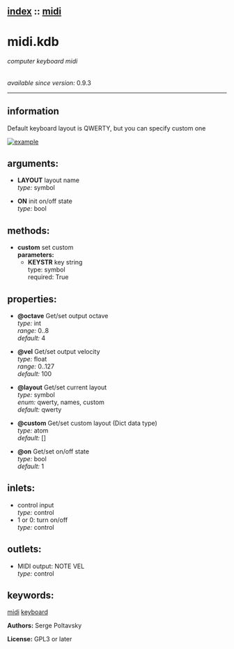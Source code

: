 [index](index.html) :: [midi](category_midi.html)
---

# midi.kdb

###### computer keyboard midi

*available since version:* 0.9.3

---


## information
Default keyboard layout is QWERTY, but you can specify custom one


[![example](../examples/img/midi.kdb.jpg)](../examples/pd/midi.kdb.pd)



## arguments:

* **LAYOUT**
layout name<br>
_type:_ symbol<br>

* **ON**
init on/off state<br>
_type:_ bool<br>



## methods:

* **custom**
set custom<br>
  __parameters:__
  - **KEYSTR** key string<br>
    type: symbol <br>
    required: True <br>




## properties:

* **@octave** 
Get/set output octave<br>
_type:_ int<br>
_range:_ 0..8<br>
_default:_ 4<br>

* **@vel** 
Get/set output velocity<br>
_type:_ float<br>
_range:_ 0..127<br>
_default:_ 100<br>

* **@layout** 
Get/set current layout<br>
_type:_ symbol<br>
_enum:_ qwerty, names, custom<br>
_default:_ qwerty<br>

* **@custom** 
Get/set custom layout (Dict data type)<br>
_type:_ atom<br>
_default:_ []<br>

* **@on** 
Get/set on/off state<br>
_type:_ bool<br>
_default:_ 1<br>



## inlets:

* control input<br>
_type:_ control
* 1 or 0: turn on/off<br>
_type:_ control



## outlets:

* MIDI output: NOTE VEL<br>
_type:_ control



## keywords:

[midi](keywords/midi.html)
[keyboard](keywords/keyboard.html)






**Authors:** Serge Poltavsky




**License:** GPL3 or later





